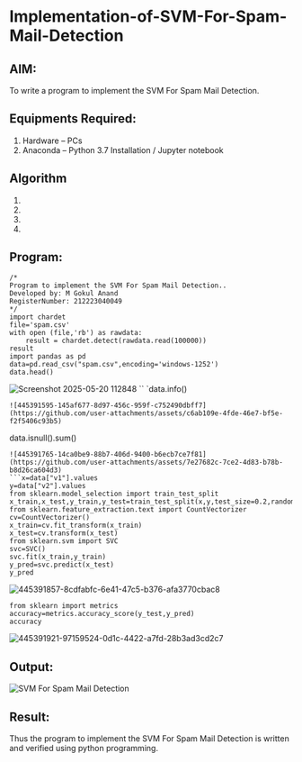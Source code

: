 # Implementation-of-SVM-For-Spam-Mail-Detection

## AIM:
To write a program to implement the SVM For Spam Mail Detection.

## Equipments Required:
1. Hardware – PCs
2. Anaconda – Python 3.7 Installation / Jupyter notebook

## Algorithm
1. 
2. 
3. 
4. 

## Program:
```
/*
Program to implement the SVM For Spam Mail Detection..
Developed by: M Gokul Anand
RegisterNumber: 212223040049
*/
import chardet
file='spam.csv'
with open (file,'rb') as rawdata:
    result = chardet.detect(rawdata.read(100000))
result
import pandas as pd
data=pd.read_csv("spam.csv",encoding='windows-1252')
data.head()
```
![Screenshot 2025-05-20 112848](https://github.com/user-attachments/assets/679a728e-b6eb-4f73-83e2-fa999a1c8195)
``
`data.info()
```
![445391595-145af677-8d97-456c-959f-c752490dbff7](https://github.com/user-attachments/assets/c6ab109e-4fde-46e7-bf5e-f2f5406c93b5)
```
data.isnull().sum()
```
![445391765-14ca0be9-88b7-406d-9400-b6ecb7ce7f81](https://github.com/user-attachments/assets/7e27682c-7ce2-4d83-b78b-b8d26ca604d3)
```x=data["v1"].values
y=data["v2"].values
from sklearn.model_selection import train_test_split
x_train,x_test,y_train,y_test=train_test_split(x,y,test_size=0.2,random_state=0)
from sklearn.feature_extraction.text import CountVectorizer
cv=CountVectorizer()
x_train=cv.fit_transform(x_train)
x_test=cv.transform(x_test)
from sklearn.svm import SVC
svc=SVC()
svc.fit(x_train,y_train)
y_pred=svc.predict(x_test)
y_pred
```
![445391857-8cdfabfc-6e41-47c5-b376-afa3770cbac8](https://github.com/user-attachments/assets/e174cabe-085d-4333-bf01-cf6f28370912)
```
from sklearn import metrics
accuracy=metrics.accuracy_score(y_test,y_pred)
accuracy
```
![445391921-97159524-0d1c-4422-a7fd-28b3ad3cd2c7](https://github.com/user-attachments/assets/2bb599a4-800c-45a4-87e3-aeda51a9f09d)

## Output:
![SVM For Spam Mail Detection](sam.png)


## Result:
Thus the program to implement the SVM For Spam Mail Detection is written and verified using python programming.
